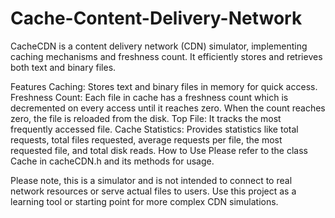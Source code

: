 # Cache-Content-Delivery-Network

CacheCDN is a content delivery network (CDN) simulator, implementing caching mechanisms and freshness count. It efficiently stores and retrieves both text and binary files.

Features
Caching: Stores text and binary files in memory for quick access.
Freshness Count: Each file in cache has a freshness count which is decremented on every access until it reaches zero. When the count reaches zero, the file is reloaded from the disk.
Top File: It tracks the most frequently accessed file.
Cache Statistics: Provides statistics like total requests, total files requested, average requests per file, the most requested file, and total disk reads.
How to Use
Please refer to the class Cache in cacheCDN.h and its methods for usage.

Please note, this is a simulator and is not intended to connect to real network resources or serve actual files to users. Use this project as a learning tool or starting point for more complex CDN simulations.
